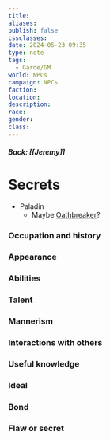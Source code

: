 ```yaml
---
title: 
aliases: 
publish: false
cssclasses: 
date: 2024-05-23 09:35
type: note
tags:
  - Garde/GM
world: NPCs
campaign: NPCs
faction: 
location: 
description: 
race: 
gender: 
class:
---
```

##### Back: [[Jeremy]]
# Secrets

- Paladin
	- Maybe [Oathbreaker](http://dnd5e.wikidot.com/paladin:oathbreaker)?

### Occupation and history
### Appearance
### Abilities
### Talent
### Mannerism
### Interactions with others
### Useful knowledge
### Ideal
### Bond
### Flaw or secret

